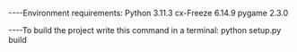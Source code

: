 ----Environment requirements:
Python 3.11.3
cx-Freeze          6.14.9
pygame             2.3.0


----To build the project write this command in a terminal:
python setup.py build